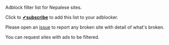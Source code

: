 Adblock filter list for Nepalese sites. 

Click to [**✔subscribe**](abp:subscribe?location=https://raw.githubusercontent.com/nehubuser/Nepal-Filters/master/Nepal%20Filters.txt) to add this list to your adblocker. 

Please open an [issue](https://github.com/nehubuser/Nepal-Filters/issues/new) to report any broken site with detail of what's broken. 

You can request sites with ads to be filtered. 
